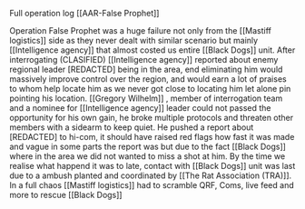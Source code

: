 Full operation log [[AAR-False Prophet]]

Operation False Prophet was a huge failure not only from the [[Mastiff logistics]] side as they never dealt with similar scenario but mainly [[Intelligence agency]] that almost costed us entire [[Black Dogs]] unit.
After interrogating (CLASIFIED) [[Intelligence agency]] reported about enemy regional leader [REDACTED] being in the area, end eliminating him would massively improve control over the region, and would earn a lot of praises to whom help locate him as we never got close to locating him let alone pin pointing his location.
[[Gregory Wilhelm]] , member of interrogation team and a nominee for [[Intelligence agency]] leader could not passed the opportunity for his own gain, he broke multiple protocols and threaten other members with a sidearm to keep quiet. He pushed a report about [REDACTED] to hi-com, it should have raised red flags how fast it was made and vague in some parts the report was but due to the fact [[Black Dogs]] where in the area we did not wanted to miss a shot at him.
By the time we realise what happend it was to late, contact with [[Black Dogs]] unit was last due to a ambush planted and coordinated by [[The Rat Association (TRA)]]. In a full chaos [[Mastiff logistics]] had to scramble QRF, Coms, live feed and more to rescue [[Black Dogs]] 
 